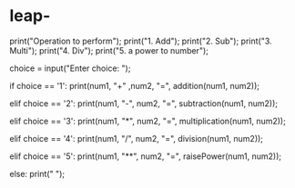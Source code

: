 # leap-
print("Operation to perform");
print("1. Add");
print("2. Sub");
print("3. Multi");
print("4. Div");
print("5. a power to number");

choice = input("Enter choice:                             ");

if choice == '1':
   print(num1, "+" ,num2, "=", addition(num1, num2));

elif choice == '2':
   print(num1, "-", num2, "=", subtraction(num1, num2));

elif choice == '3':
   print(num1, "*", num2, "=", multiplication(num1, num2));

elif choice == '4':
   print(num1, "/", num2, "=", division(num1, num2));

elif choice == '5':
   print(num1, "**", num2, "=", raisePower(num1, num2));

else:
   print("        ");
